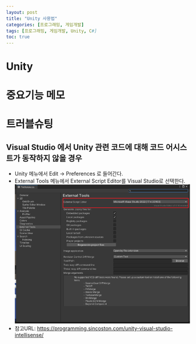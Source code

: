 ```yaml
---
layout: post
title: "Unity 사용법"
categories: [프로그래밍, 게임개발]
tags: [프로그래밍, 게임개발, Unity, C#]
toc: true
---
```


# Unity 


# 중요기능 메모


# 트러블슈팅
## Visual Studio 에서 Unity 관련 코드에 대해 코드 어시스트가 동작하지 않을 경우 
- Unity 메뉴에서 Edit -> Preferences 로 들어간다. 
- External Tools 메뉴에서 External Script Editor를 Visual Studio로 선택한다. 
![Unity External Tools](/images/unity-script-editor.png)
- 참고URL: https://programming.sincoston.com/unity-visual-studio-intellisense/

